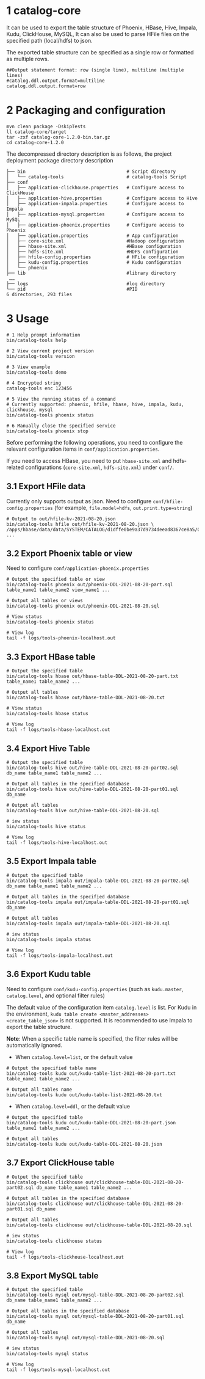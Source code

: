 
# 1 catalog-core
It can be used to export the table structure of Phoenix, HBase, Hive, Impala, Kudu, ClickHouse, MySQL,
It can also be used to parse HFile files on the specified path (local/hdfs) to json.

The exported table structure can be specified as a single row or formatted as multiple rows.
```
##Output statement format: row (single line), multiline (multiple lines)
#catalog.ddl.output.format=multiline
catalog.ddl.output.format=row
```

# 2 Packaging and configuration
```
mvn clean package -DskipTests
ll catalog-core/target
tar -zxf catalog-core-1.2.0-bin.tar.gz
cd catalog-core-1.2.0
```

The decompressed directory description is as follows, 
the project deployment package directory description
```
├── bin                                     # Script directory
│   └── catalog-tools                       # catalog-tools Script
├── conf
│   ├── application-clickhouse.properties   # Configure access to ClickHouse
│   ├── application-hive.properties         # Configure access to Hive
│   ├── application-impala.properties       # Configure access to Impala
│   ├── application-mysql.properties        # Configure access to MySQL
│   ├── application-phoenix.properties      # Configure access to Phoenix
│   ├── application.properties              # App configuration
│   ├── core-site.xml                       #Hadoop configuration
│   ├── hbase-site.xml                      #HBase configuration
│   ├── hdfs-site.xml                       #HDFS configuration
│   ├── hfile-config.properties             # HFile configuration
│   ├── kudu-config.properties              # Kudu configuration
│   └── phoenix
├── lib                                     #library directory
 ……
├── logs                                    #log directory
└── pid                                     #PID
6 directories, 293 files
```

# 3 Usage
```
# 1 Help prompt information
bin/catalog-tools help

# 2 View current project version
bin/catalog-tools version

# 3 View example
bin/catalog-tools demo

# 4 Encrypted string
catalog-tools enc 123456

# 5 View the running status of a command
# Currently supported: phoenix, hfile, hbase, hive, impala, kudu, clickhouse, mysql
bin/catalog-tools phoenix status

# 6 Manually close the specified service
bin/catalog-tools phoenix stop
```

Before performing the following operations, you need to configure the relevant 
configuration items in `conf/application.properties`.

If you need to access HBase, you need to put `hbase-site.xml` and hdfs-related 
configurations (`core-site.xml`, `hdfs-site.xml`) under `conf/`.


## 3.1 Export HFile data
Currently only supports output as json.
Need to configure `conf/hfile-config.properties` (for example, `file.model=hdfs`, `out.print.type=string`)
```
# Output to out/hfile-kv-2021-08-20.json
bin/catalog-tools hfile out/hfile-kv-2021-08-20.json \
/apps/hbase/data/data/SYSTEM/CATALOG/d1dffe0be9a37d9734deead8367ce8a5/0/9d600b80522d4f82b976c55f72adbf0f ...
```

## 3.2 Export Phoenix table or view
Need to configure `conf/application-phoenix.properties`
```
# Output the specified table or view
bin/catalog-tools phoenix out/phoenix-DDL-2021-08-20-part.sql table_name1 table_name2 view_name1 ...

# Output all tables or views
bin/catalog-tools phoenix out/phoenix-DDL-2021-08-20.sql

# View status
bin/catalog-tools phoenix status

# View log
tail -f logs/tools-phoenix-localhost.out
```

## 3.3 Export HBase table
```
# Output the specified table
bin/catalog-tools hbase out/hbase-table-DDL-2021-08-20-part.txt table_name1 table_name2 ...

# Output all tables 
bin/catalog-tools hbase out/hbase-table-DDL-2021-08-20.txt

# View status
bin/catalog-tools hbase status

# View log
tail -f logs/tools-hbase-localhost.out
```

## 3.4 Export Hive Table
```
# Output the specified table
bin/catalog-tools hive out/hive-table-DDL-2021-08-20-part02.sql db_name table_name1 table_name2 ...

# Output all tables in the specified database
bin/catalog-tools hive out/hive-table-DDL-2021-08-20-part01.sql db_name

# Output all tables
bin/catalog-tools hive out/hive-table-DDL-2021-08-20.sql

# iew status
bin/catalog-tools hive status

# View log
tail -f logs/tools-hive-localhost.out
```

## 3.5 Export Impala table
```
# Output the specified table
bin/catalog-tools impala out/impala-table-DDL-2021-08-20-part02.sql db_name table_name1 table_name2 ...

# Output all tables in the specified database
bin/catalog-tools impala out/impala-table-DDL-2021-08-20-part01.sql db_name

# Output all tables
bin/catalog-tools impala out/impala-table-DDL-2021-08-20.sql

# iew status
bin/catalog-tools impala status

# View log
tail -f logs/tools-impala-localhost.out
```

## 3.6 Export Kudu table
Need to configure `conf/kudu-config.properties` (such as `kudu.master`, `catalog.level`, and optional filter rules)

The default value of the configuration item `catalog.level` is list. 
For Kudu in the environment, `kudu table create <master_addresses> <create_table_json>` is not supported. 
It is recommended to use Impala to export the table structure.

**Note**: When a specific table name is specified, the filter rules will be automatically ignored.

* When `catalog.level=list`, or the default value
```
# Output the specified table name
bin/catalog-tools kudu out/kudu-table-list-2021-08-20-part.txt table_name1 table_name2 ...

# Output all tables name
bin/catalog-tools kudu out/kudu-table-list-2021-08-20.txt
```

* When `catalog.level=ddl`, or the default value
```
# Output the specified table
bin/catalog-tools kudu out/kudu-table-DDL-2021-08-20-part.json table_name1 table_name2 ...

# Output all tables
bin/catalog-tools kudu out/kudu-table-DDL-2021-08-20.json
```

## 3.7 Export ClickHouse table
```
# Output the specified table
bin/catalog-tools clickhouse out/clickhouse-table-DDL-2021-08-20-part02.sql db_name table_name1 table_name2 ...

# Output all tables in the specified database
bin/catalog-tools clickhouse out/clickhouse-table-DDL-2021-08-20-part01.sql db_name

# Output all tables
bin/catalog-tools clickhouse out/clickhouse-table-DDL-2021-08-20.sql

# iew status
bin/catalog-tools clickhouse status

# View log
tail -f logs/tools-clickhouse-localhost.out
```


## 3.8 Export MySQL table
```
# Output the specified table
bin/catalog-tools mysql out/mysql-table-DDL-2021-08-20-part02.sql db_name table_name1 table_name2 ...

# Output all tables in the specified database
bin/catalog-tools mysql out/mysql-table-DDL-2021-08-20-part01.sql db_name

# Output all tables
bin/catalog-tools mysql out/mysql-table-DDL-2021-08-20.sql

# iew status
bin/catalog-tools mysql status

# View log
tail -f logs/tools-mysql-localhost.out
```
